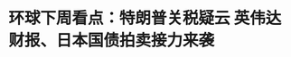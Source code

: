 <!DOCTYPE html>
<html lang="zh-CN">

<head>
    
<title>环球下周看点：特朗普关税疑云 英伟达财报、日本国债拍卖接力来袭_腾讯新闻</title>
<meta name="keywords" content="英伟达,特朗普,日本_财经,美国经济,美国,股票,日本,美联储,关税,美债,货币政策,国债,美国财政部">
<meta name="description" content="财联社5月25日讯（编辑 史正丞）随着美国总统特朗普周五突然升级关税威胁，近一个半月美股市场的反弹戛然而止。下周除了美国总统的难以预料的言论冲击外，还有美联储会议纪要、英伟达财报、美国关键通胀数据、日本超长期国债拍卖等多项足以引发市场震荡的事件。在周五的最新发难中，特朗普威胁要从6月1日起对欧盟征收50%的...">
<meta name="author" content="腾讯网">
<meta name="copyright" content="Copyright 1998 - 2025 Tencent. All Rights Reserved">
<meta property="og:type" content="news" />

<meta property="og:title" content="环球下周看点：特朗普关税疑云 英伟达财报、日本国债拍卖接力来袭_腾讯新闻" />
<meta property="og:description" content="财联社5月25日讯（编辑 史正丞）随着美国总统特朗普周五突然升级关税威胁，近一个半月美股市场的反弹戛然而止。下周除了美国总统的难以预料的言论冲击外，还有美联储会议纪要、英伟达财报、美国关键通胀数据、日本超长期国债拍卖等多项足以引发市场震荡的事件。在周五的最新发难中，特朗普威胁要从6月1日起对欧盟征收50%的..." />
<meta property="og:url" content="https://news.qq.com/rain/a/20250525A01XIP00" />
<meta property="og:image" content="https://inews.gtimg.com/news_ls/OuPzheMr-hYJWQptmgGdSSequ5VBp9i6uR5azCUlg7gloAA_640330/0" />
<meta property="article:author" content="财联社" />
<meta property="article:published_time" content="2025-05-25 06:54:13" />
<meta property="category" content="finance" />

<meta name="baidu-site-verification" content="jJeIJ5X7pP" />
    <meta charset="utf-8" />
<meta http-equiv="X-UA-Compatible" content="IE=Edge" />
<meta name="viewport" content="width=device-width, initial-scale=1, shrink-to-fit=no" />
<link rel="dns-prefetch" href="mat1.gtimg.com">
<link rel="dns-prefetch" href="i.news.qq.com">
<link rel="shortcut icon" href="https://mat1.gtimg.com/qqcdn/qqindex2021/favicon.ico">
<script nomodule="true" src="https://mat1.gtimg.com/qqcdn/qqindex2021/common-static/20240515201444/core3-37-1.min.js"></script>
<script>
  try {
    if (!window.IntersectionObserver) {
      var observerScript = document.createElement('script');
      observerScript.src = "https://mat1.gtimg.com/qqcdn/qqindex2021/common-static/20241024141058/intersection-observer-polyfill.js";
      document.head.appendChild(observerScript);
    }
  } catch (error) {}
</script>

<script>
  try {
    if (!Element.prototype.scrollTo) {
      var scrollScript = document.createElement('script');
      scrollScript.src = "https://mat1.gtimg.com/qqcdn/qqindex2021/common-static/20241025153001/scroll-behavior-polyfill.js";
      document.head.appendChild(scrollScript);
    }
  } catch (error) {}
</script>
<script>
  try {
    if ('scrollRestoration' in window.history) {
      window.history.scrollRestoration = 'manual';
    }
    window.isPcClient = Boolean(window.electron) && (
      window.navigator.userAgent.indexOf('pc-client') > 0 ||
      window.navigator.userAgent.indexOf('TencentNews') > 0
    );
  } catch {}
</script>
<script>
  try {
    if (window.isPcClient) {
      var bodyStyle = document.createElement('style');
      bodyStyle.innerText = 'body{ zoom: 0.95 }';
      document.head.appendChild(bodyStyle);
    }
  } catch {}
</script>
<script>
  window.DATA = {"url":"https://view.inews.qq.com/a/20250525A01XIP00","article_id":"20250525A01XIP00","article_type":"0","title":"环球下周看点：特朗普关税疑云 英伟达财报、日本国债拍卖接力来袭","desc":"财联社5月25日讯（编辑 史正丞）随着美国总统特朗普周五突然升级关税威胁，近一个半月美股市场的反弹戛然而止。下周除了美国总统的难以预料的言论冲击外，还有美联储会议纪要、英伟达财报、美国关键通胀数据、日本超长期国债拍卖等多项足以引发市场震荡的事件。在周五的最新发难中，特朗普威胁要从6月1日起对欧盟征收50%的...","iNewsRecommendLevel":1,"abstract":"财联社5月25日讯（编辑 史正丞）随着美国总统特朗普周五突然升级关税威胁，近一个半月美股市场的反弹戛然而止。下周除了美国总统的难以预料的言论冲击外，还有美联储会议纪要、英伟达财报、美国关键通胀数据、日本超长期国债拍卖等多项足以引发市场震荡的事件。在周五的最新发难中，特朗普威胁要从6月1日起对欧盟征收50%的...","catalog1":"finance","ad_channel_sign":"finance","introduction":"","media":"财联社","media_id":"6975273","pubtime":"2025-05-25 06:54:13","comment_id":"8414656318","political":0,"cmsId":"20250525A01XIP00","cms_id":"20250525A01XIP00","closeAllAd":0,"closeAllFavorite":false,"originContent":{"directory":{"ai_list":null,"enable":2,"list":null},"key_points_show":["特朗普关税威胁升级，美股市场反弹暂停，市场观望关税落地可能性。","下周将公布美联储会议纪要、PCE通胀数据，以及美国关键通胀数据，投资者关注美国通胀情况和货币政策制定者对关税担忧。","此外，英伟达财报、美国关键通胀数据、日本超长期国债拍卖等多项事件将引发市场震荡。","由于日本国债拍卖结果备受关注，市场将密切关注日本财务省下周拍卖5000亿日元40年期国债的情况。","同时，下周还将举行比特币2025大会，美国副总统万斯和多家公司首席执行官将发表主题演讲。"],"text":"\u003cdiv class=\"rich_media_content\"\u003e\u003c!--NO_AD_ERROR_5_2I1--\u003e\u003cp\u003e\u003cstrong\u003e财联社5月25日讯（编辑 史正丞）\u003c/strong\u003e随着美国总统特朗普周五突然升级关税威胁，近一个半月美股市场的反弹戛然而止。下周除了美国总统的难以预料的言论冲击外，还有美联储会议纪要、\u003c!--SECURE_LINK_BEGIN_0--\u003e英伟达\u003c!--SECURE_LINK_END_0--\u003e财报、美国关键通胀数据、日本超长期国债拍卖等多项足以引发市场震荡的事件。\u003c!--NO_AD_0--\u003e\u003c!--EOP_0--\u003e\u003c/p\u003e\u003c!--PARAGRAPH_0--\u003e\u003cp\u003e在周五的最新发难中，特朗普威胁要从6月1日起对欧盟征收50%的关税，并称要对\u003c!--SECURE_LINK_BEGIN_1--\u003e苹果\u003c!--SECURE_LINK_END_1--\u003e、等手机制造商加征25%的关税。市场仍在观望这些威胁落地的可能性，因为美国政府近来做过太多“朝令夕改”的事情了。\u003c/p\u003e\u003cp data-exeditor-arbitrary-box=\"image-box\"\u003e\u003c!--IMG_0--\u003e\u003c/p\u003e\u003cp\u003e种种迹象也显示，\u003cstrong\u003e美国消费者对特朗普关税的负面情绪正在形成共识\u003c/strong\u003e。据民意调查公司Harris Poll最新发布的民调，近7成的受访者预期日用品会因“特朗普关税”涨价。同时有56%的美国成年人表示，若没有关税政策，家里的财务状况会更好。\u003c!--NO_AD_1--\u003e\u003c!--EOP_1--\u003e\u003c/p\u003e\u003c!--PARAGRAPH_1--\u003e\u003cp\u003e作为衡量“特朗普滥施政策空间”的直观工具，\u003cstrong\u003e美国国债市场已经成为最重要的美国市场指标\u003c/strong\u003e。下周公布的美联储会议纪要以及PCE通胀数据，将会成为投资者观察美国通胀情况，以及货币政策制定者对关税担忧的窗口。\u003c/p\u003e\u003cp data-exeditor-arbitrary-box=\"image-box\"\u003e\u003c!--IMG_1--\u003e\u003c/p\u003e\u003cp class=\"qqnews_image_desc\" style=\"color: #666; font-size: 14px; text-align: center\"\u003e（美国30年期国债收益率，来源：TradingView）\u003c/p\u003e\u003cp\u003e下周二公布的美国4月耐用品订单数据可能会更受关注，因为其将反映关税的影响。ING经济学家詹姆斯·奈特利在一份报告中表示，\u003cstrong\u003e波音公司4月仅录得8架飞机订单，低于3月的192架，这将大幅拉低耐用品订单数据\u003c/strong\u003e。\u003c!--NO_AD_2--\u003e\u003c!--EOP_2--\u003e\u003c/p\u003e\u003c!--PARAGRAPH_2--\u003e\u003cp\u003e作为近期的风险因素，\u003cstrong\u003e下周的美债拍卖偏向于中短期\u003c/strong\u003e，所以需求可能不会像本周的长期国债那样惨淡。按照日程，下周二将拍卖690亿美元的两年期国债，周三拍卖700亿美元的五年期国债，周四拍卖440亿美元的七年期国债。此外，周三还将发行280亿美元的两年期浮动利率国债。\u003c!--NO_AD_3--\u003e\u003c!--EOP_3--\u003e\u003c/p\u003e\u003c!--PARAGRAPH_3--\u003e\u003cp\u003e当然，美债会不会出事还要看日本的情况。\u003cstrong\u003e日本财务省将于下周三拍卖5000亿日元40年期国债\u003c/strong\u003e，然后在周五发行2.6万亿日元的2年期国债。本周堪称灾难的20年期日债拍卖，也令下周的数据格外受关注。日本央行行长植田和男也将在下周二发表讲话，市场会密切关注任何有关加息的描述。\u003c/p\u003e\u003cp data-exeditor-arbitrary-box=\"image-box\"\u003e\u003c!--IMG_2--\u003e\u003c/p\u003e\u003cp\u003e上市公司方面，下周的重头戏将是\u003cstrong\u003e英伟达财报\u003c/strong\u003e。近期频频接到大单的AI巨头，需要说服市场自己的股价仍有上行空间。市场也将关注，\u003cstrong\u003e英伟达在计提H20芯片55亿美元库存费用后，如何评价对后续业绩的影响\u003c/strong\u003e。黄仁勋本周也曾表示，\u003cstrong\u003e4年前英伟达在中国市场的份额接近95%，到现在只剩50%了\u003c/strong\u003e。\u003c/p\u003e\u003cp data-exeditor-arbitrary-box=\"image-box\"\u003e\u003c!--IMG_3--\u003e\u003c/p\u003e\u003cp\u003e此外，\u003c!--SECURE_LINK_BEGIN_2--\u003e赛富时\u003c!--SECURE_LINK_END_2--\u003e、\u003c!--SECURE_LINK_BEGIN_3--\u003e惠普\u003c!--SECURE_LINK_END_3--\u003e、戴尔等AI产业链重要参与者也将发布财报。中概股投资者也将迎来\u003c!--SECURE_LINK_BEGIN_4--\u003e拼多多\u003c!--SECURE_LINK_END_4--\u003e、小米的财报，同时\u003c!--SECURE_LINK_BEGIN_5--\u003e禾赛\u003c!--SECURE_LINK_END_5--\u003e、\u003c!--SECURE_LINK_BEGIN_6--\u003e亿航智能\u003c!--SECURE_LINK_END_6--\u003e、\u003c!--SECURE_LINK_BEGIN_7--\u003e金山云\u003c!--SECURE_LINK_END_7--\u003e等科技题材概念股也将披露最新业绩。\u003c/p\u003e\u003cp\u003e产业催化因素方面，下周二至周四\u003cstrong\u003e比特币2025大会将在拉斯维加斯举行\u003c/strong\u003e。美国副总统万斯，以及Strategy、Robinhood的首席执行官都会发表主题演讲。\u003c/p\u003e\u003cp data-exeditor-arbitrary-box=\"image-box\"\u003e\u003c!--IMG_4--\u003e\u003c/p\u003e\u003cp class=\"qqnews_image_desc\" style=\"color: #666; font-size: 14px; text-align: center\"\u003e（比特币本周再创历史新高，来源：TradingView）\u003c/p\u003e\u003cp\u003e值得一提的是，本届美国政府似乎也有指望“币圈”平息美债风波的意图。美国财长贝森特在周五的电视访谈中表示，\u003cstrong\u003e特朗普政府正“全力押注”加密货币领域，并正在努力为数字资产企业提供明确的监管框架\u003c/strong\u003e。\u003c/p\u003e\u003cp\u003e贝森特还重申了他的关键预测，美元稳定币将在短期内为美国国债和票据创造2万亿美元需求，远超目前的3000亿美元规模。\u003c/p\u003e\u003cp\u003e下周三，投行\u003c!--SECURE_LINK_BEGIN_8--\u003e杰富瑞\u003c!--SECURE_LINK_END_8--\u003e将举行年度eVTOL峰会，地平线飞机、霍尼韦尔、Blade航空出行等上市公司已经确认出席。\u003c/p\u003e\u003cp\u003e下周一石油行业也将迎来“世纪仲裁”。 \u003cstrong\u003e国际商会仲裁庭将在伦敦举行闭门听证会，审理事关\u003c!--SECURE_LINK_BEGIN_9--\u003e埃克森美孚\u003c!--SECURE_LINK_END_9--\u003e、中海油和赫斯公司的争议。\u003c/strong\u003e焦点在于雪佛龙收购赫斯公司的530亿美元交易，能否回避埃克森美孚、中海油对赫斯圭亚那油田股权的优先购买权。\u003c!--NO_AD_4--\u003e\u003c!--EOP_4--\u003e\u003c/p\u003e\u003c!--PARAGRAPH_4--\u003e\u003cp\u003e目前全球市场已经有百亿美元级别的资金正在参与这起仲裁案的套利交易。各方均预期，争端结果会在今年三季度出炉。\u003c/p\u003e\u003cp\u003e\u003cstrong\u003e\u003cspan style=\"text-decoration: underline\"\u003e下周重要财经事件概览（北京时间）\u003c/span\u003e\u003c/strong\u003e\u003c/p\u003e\u003cp\u003e\u003cstrong\u003e周一（5月26日）：\u003c/strong\u003e美联储主席鲍威尔在普林斯顿大学毕业典礼发表毕业致辞、 欧洲央行行长拉加德发表讲话、美股因阵亡将⼠纪念⽇休市\u003c/p\u003e\u003cp\u003e\u003cstrong\u003e周二（5月27日）：\u003c/strong\u003e日本央行行长植田和男发表讲话、欧元区5月经济景气指数、美国5月谘商会消费者信心指数、美国4月耐用品订单数据\u003c/p\u003e\u003cp\u003e\u003cstrong\u003e周三（5月28日）：\u003c/strong\u003e新西兰联储公布利率决议和货币政策声明、欧佩克+部长级会议\u003c/p\u003e\u003cp\u003e\u003cstrong\u003e周四（5月29日）：\u003c/strong\u003e美联储公布5月货币政策会议纪要、美国第一季度实际GDP年化季率修正值、韩国央行公布利率决议\u003c/p\u003e\u003cp\u003e\u003cstrong\u003e周五（5月30日）：\u003c/strong\u003e美国4月核心PCE物价指数、美国5月密歇根大学消费者信心指数终值\u003c/p\u003e\u003csection data-exeditor-arbitrary-box=\"wrap\"\u003e\u003cp\u003e（财联社 史正丞）\u003c/p\u003e\u003c/section\u003e\u003cdiv powered-by=\"qqnews_ex-editor\"\u003e\u003c/div\u003e\u003cstyle\u003e.rich_media_content{--news-tabel-th-night-color: #444444;--news-font-day-color: #333;--news-font-night-color: #d9d9d9;--news-bottom-distance: 22px}.rich_media_content p:not([data-exeditor-arbitrary-box=image-box]){letter-spacing:.5px;line-height:30px;margin-bottom:var(--news-bottom-distance);word-wrap:break-word}.rich_media_content{color:var(--news-font-day-color);font-size:18px}@media(prefers-color-scheme:dark){body:not([data-weui-theme=light]):not([dark-mode-disable=true]) .rich_media_content p:not([data-exeditor-arbitrary-box=image-box]){letter-spacing:.5px;line-height:30px;margin-bottom:var(--news-bottom-distance);word-wrap:break-word}body:not([data-weui-theme=light]):not([dark-mode-disable=true]) .rich_media_content{color:var(--news-font-night-color)}}.data_color_scheme_dark .rich_media_content p:not([data-exeditor-arbitrary-box=image-box]){letter-spacing:.5px;line-height:30px;margin-bottom:var(--news-bottom-distance);word-wrap:break-word}.data_color_scheme_dark .rich_media_content{color:var(--news-font-night-color)}.data_color_scheme_dark .rich_media_content{font-size:18px}.rich_media_content p[data-exeditor-arbitrary-box=image-box]{margin-bottom:11px}.rich_media_content\u003ediv:not(.qnt-video),.rich_media_content\u003esection{margin-bottom:var(--news-bottom-distance)}.rich_media_content hr{margin-bottom:var(--news-bottom-distance)}.rich_media_content .link_list{margin:0;margin-top:20px;min-height:0!important}.rich_media_content blockquote{background:#f9f9f9;border-left:6px solid #ccc;margin:1.5em 10px;padding:.5em 10px}.rich_media_content blockquote p{margin-bottom:0!important}.data_color_scheme_dark .rich_media_content blockquote{background:#323232}@media(prefers-color-scheme:dark){body:not([data-weui-theme=light]):not([dark-mode-disable=true]) .rich_media_content blockquote{background:#323232}}.rich_media_content ol[data-ex-list]{--ol-start: 1;--ol-list-style-type: decimal;list-style-type:none;counter-reset:olCounter calc(var(--ol-start,1) - 1);position:relative}.rich_media_content ol[data-ex-list]\u003eli\u003e:first-child::before{content:counter(olCounter,var(--ol-list-style-type)) '. ';counter-increment:olCounter;font-variant-numeric:tabular-nums;display:inline-block}.rich_media_content ul[data-ex-list]{--ul-list-style-type: circle;list-style-type:none;position:relative}.rich_media_content ul[data-ex-list].nonUnicode-list-style-type\u003eli\u003e:first-child::before{content:var(--ul-list-style-type) ' ';font-variant-numeric:tabular-nums;display:inline-block;transform:scale(0.5)}.rich_media_content ul[data-ex-list].unicode-list-style-type\u003eli\u003e:first-child::before{content:var(--ul-list-style-type) ' ';font-variant-numeric:tabular-nums;display:inline-block;transform:scale(0.8)}.rich_media_content ol:not([data-ex-list]){padding-left:revert}.rich_media_content ul:not([data-ex-list]){padding-left:revert}.rich_media_content table{display:table;border-collapse:collapse;margin-bottom:var(--news-bottom-distance)}.rich_media_content table th,.rich_media_content table td{word-wrap:break-word;border:1px solid #ddd;white-space:nowrap;padding:2px 5px}.rich_media_content table th{font-weight:700;background-color:#f0f0f0;text-align:left}.rich_media_content table p{margin-bottom:0!important}.data_color_scheme_dark .rich_media_content table th{background:var(--news-tabel-th-night-color)}@media(prefers-color-scheme:dark){body:not([data-weui-theme=light]):not([dark-mode-disable=true]) .rich_media_content table th{background:var(--news-tabel-th-night-color)}}.rich_media_content .qqnews_image_desc,.rich_media_content p[type=om-image-desc]{line-height:20px!important;text-align:center!important;font-size:14px!important;color:#666!important}.rich_media_content div[data-exeditor-arbitrary-box=wrap]:not([data-exeditor-arbitrary-box-special-style]){max-width:100%}.rich_media_content .qqnews-content{--wmfont: 0;--wmcolor: transparent;font-size:var(--wmfont);color:var(--wmcolor);line-height:var(--wmfont)!important;margin-bottom:var(--wmfont)!important}.rich_media_content .qqnews_sign_emphasis{background:#f7f7f7}.rich_media_content .qqnews_sign_emphasis ol{word-wrap:break-word;border:none;color:#5c5c5c;line-height:28px;list-style:none;margin:14px 0 6px;padding:16px 15px 4px}.rich_media_content .qqnews_sign_emphasis p{margin-bottom:12px!important}.rich_media_content .qqnews_sign_emphasis ol\u003eli\u003ep{padding-left:30px}.rich_media_content .qqnews_sign_emphasis ol\u003eli{list-style:none}.rich_media_content .qqnews_sign_emphasis ol\u003eli\u003ep:first-child::before{margin-left:-30px;content:counter(olCounter,decimal) ''!important;counter-increment:olCounter!important;font-variant-numeric:tabular-nums!important;background:#37f;border-radius:2px;color:#fff;font-size:15px;font-style:normal;text-align:center;line-height:18px;width:18px;height:18px;margin-right:12px;position:relative;top:-1px}.data_color_scheme_dark .rich_media_content .qqnews_sign_emphasis{background:#262626}.data_color_scheme_dark .rich_media_content .qqnews_sign_emphasis ol\u003eli\u003ep{color:#a9a9a9}@media(prefers-color-scheme:dark){body:not([data-weui-theme=light]):not([dark-mode-disable=true]) .rich_media_content .qqnews_sign_emphasis{background:#262626}body:not([data-weui-theme=light]):not([dark-mode-disable=true]) .rich_media_content .qqnews_sign_emphasis ol\u003eli\u003ep{color:#a9a9a9}}.rich_media_content h1,.rich_media_content h2,.rich_media_content h3,.rich_media_content h4,.rich_media_content h5,.rich_media_content h6{margin-bottom:var(--news-bottom-distance);font-weight:700}.rich_media_content h1{font-size:20px}.rich_media_content h2,.rich_media_content h3{font-size:19px}.rich_media_content h4,.rich_media_content h5,.rich_media_content h6{font-size:18px}.rich_media_content li:empty{display:none}.rich_media_content ul,.rich_media_content ol{margin-bottom:var(--news-bottom-distance)}.rich_media_content div\u003ep:only-child{margin-bottom:0!important}.rich_media_content .cms-cke-widget-title-wrap p{margin-bottom:0!important}\u003c/style\u003e\u003c/div\u003e","version":"v2"},"originAttribute":{"IMG_0":{"bigOrigUrl":"https://inews.gtimg.com/om_bt/On6SmEkbWyRgIPvyKkde16slpznMCtA45i3xkARZE3l7QAA/0","compressUrl":"https://inews.gtimg.com/om_bt/On6SmEkbWyRgIPvyKkde16slpznMCtA45i3xkARZE3l7QAA/641","desc":"","fullPic":"1","height":380,"imgurl0":"https://inews.gtimg.com/om_bt/On6SmEkbWyRgIPvyKkde16slpznMCtA45i3xkARZE3l7QAA/0","imgurl1000":"https://inews.gtimg.com/om_bt/On6SmEkbWyRgIPvyKkde16slpznMCtA45i3xkARZE3l7QAA/1000","islong":0,"origUrl":"https://inews.gtimg.com/om_bt/On6SmEkbWyRgIPvyKkde16slpznMCtA45i3xkARZE3l7QAA/641","size":386,"style":"display: inline-block; max-width: 100%; width: 960px","thumb":"https://inews.gtimg.com/om_bt/On6SmEkbWyRgIPvyKkde16slpznMCtA45i3xkARZE3l7QAA_181x181s/0","url":"https://inews.gtimg.com/om_bt/On6SmEkbWyRgIPvyKkde16slpznMCtA45i3xkARZE3l7QAA/641","width":641},"IMG_1":{"bigOrigUrl":"https://inews.gtimg.com/om_bt/O6J3l8uRynMbNLP-xSO_a-Et9UB4xeg2sCfJb4ihyq3joAA/0","compressUrl":"https://inews.gtimg.com/om_bt/O6J3l8uRynMbNLP-xSO_a-Et9UB4xeg2sCfJb4ihyq3joAA/641","desc":"","fullPic":"1","height":444,"imgurl0":"https://inews.gtimg.com/om_bt/O6J3l8uRynMbNLP-xSO_a-Et9UB4xeg2sCfJb4ihyq3joAA/0","imgurl1000":"https://inews.gtimg.com/om_bt/O6J3l8uRynMbNLP-xSO_a-Et9UB4xeg2sCfJb4ihyq3joAA/1000","islong":0,"origUrl":"https://inews.gtimg.com/om_bt/O6J3l8uRynMbNLP-xSO_a-Et9UB4xeg2sCfJb4ihyq3joAA/641","size":142,"style":"display: inline-block; max-width: 100%; width: 857px","thumb":"https://inews.gtimg.com/om_bt/O6J3l8uRynMbNLP-xSO_a-Et9UB4xeg2sCfJb4ihyq3joAA_181x181s/0","url":"https://inews.gtimg.com/om_bt/O6J3l8uRynMbNLP-xSO_a-Et9UB4xeg2sCfJb4ihyq3joAA/641","width":641},"IMG_2":{"bigOrigUrl":"https://inews.gtimg.com/om_bt/O0kBvcTQ08Zk5I9mnpJKuXDmaVhxoCv_n_WLMVadJWet4AA/0","compressUrl":"https://inews.gtimg.com/om_bt/O0kBvcTQ08Zk5I9mnpJKuXDmaVhxoCv_n_WLMVadJWet4AA/641","desc":"","fullPic":"1","height":353,"imgurl0":"https://inews.gtimg.com/om_bt/O0kBvcTQ08Zk5I9mnpJKuXDmaVhxoCv_n_WLMVadJWet4AA/0","imgurl1000":"https://inews.gtimg.com/om_bt/O0kBvcTQ08Zk5I9mnpJKuXDmaVhxoCv_n_WLMVadJWet4AA/1000","islong":0,"origUrl":"https://inews.gtimg.com/om_bt/O0kBvcTQ08Zk5I9mnpJKuXDmaVhxoCv_n_WLMVadJWet4AA/641","size":161,"style":"display: inline-block; max-width: 100%; width: 691px","thumb":"https://inews.gtimg.com/om_bt/O0kBvcTQ08Zk5I9mnpJKuXDmaVhxoCv_n_WLMVadJWet4AA_181x181s/0","url":"https://inews.gtimg.com/om_bt/O0kBvcTQ08Zk5I9mnpJKuXDmaVhxoCv_n_WLMVadJWet4AA/641","width":641},"IMG_3":{"bigOrigUrl":"https://inews.gtimg.com/om_bt/O5zfKD2-Vz2H_PrjlA_o8rb-e4zvdgefwP2XT42QG6k0kAA/0","compressUrl":"https://inews.gtimg.com/om_bt/O5zfKD2-Vz2H_PrjlA_o8rb-e4zvdgefwP2XT42QG6k0kAA/641","desc":"","fullPic":"1","height":413,"imgurl0":"https://inews.gtimg.com/om_bt/O5zfKD2-Vz2H_PrjlA_o8rb-e4zvdgefwP2XT42QG6k0kAA/0","imgurl1000":"https://inews.gtimg.com/om_bt/O5zfKD2-Vz2H_PrjlA_o8rb-e4zvdgefwP2XT42QG6k0kAA/1000","islong":0,"origUrl":"https://inews.gtimg.com/om_bt/O5zfKD2-Vz2H_PrjlA_o8rb-e4zvdgefwP2XT42QG6k0kAA/641","size":150,"style":"display: inline-block; max-width: 100%; width: 729px","thumb":"https://inews.gtimg.com/om_bt/O5zfKD2-Vz2H_PrjlA_o8rb-e4zvdgefwP2XT42QG6k0kAA_181x181s/0","url":"https://inews.gtimg.com/om_bt/O5zfKD2-Vz2H_PrjlA_o8rb-e4zvdgefwP2XT42QG6k0kAA/641","width":641},"IMG_4":{"bigOrigUrl":"https://inews.gtimg.com/om_bt/Oud-u2qIRWts1v4A2G30SG8Hk4UzIwnMi-BZ-KJ3UU5egAA/0","compressUrl":"https://inews.gtimg.com/om_bt/Oud-u2qIRWts1v4A2G30SG8Hk4UzIwnMi-BZ-KJ3UU5egAA/641","desc":"","fullPic":"1","height":444,"imgurl0":"https://inews.gtimg.com/om_bt/Oud-u2qIRWts1v4A2G30SG8Hk4UzIwnMi-BZ-KJ3UU5egAA/0","imgurl1000":"https://inews.gtimg.com/om_bt/Oud-u2qIRWts1v4A2G30SG8Hk4UzIwnMi-BZ-KJ3UU5egAA/1000","islong":0,"origUrl":"https://inews.gtimg.com/om_bt/Oud-u2qIRWts1v4A2G30SG8Hk4UzIwnMi-BZ-KJ3UU5egAA/641","size":127,"style":"display: inline-block; max-width: 100%; width: 860px","thumb":"https://inews.gtimg.com/om_bt/Oud-u2qIRWts1v4A2G30SG8Hk4UzIwnMi-BZ-KJ3UU5egAA_181x181s/0","url":"https://inews.gtimg.com/om_bt/Oud-u2qIRWts1v4A2G30SG8Hk4UzIwnMi-BZ-KJ3UU5egAA/641","width":641},"SECURE_LINK_BEGIN_0":{"cms_orig_info":{"desc":"英伟达","trust_level":1,"type":"huaci_stock","url":"https://wzq.tenpay.com/mm/detail?type=3\u0026scode=NVDA.OQ\u0026stat_data=Ozm00p000n006"},"desc":"英伟达","trust_level":1,"type":"huaci_stock","url":"https://wzq.tenpay.com/mm/detail?type=3\u0026scode=NVDA.OQ\u0026stat_data=Ozm00p000n006"},"SECURE_LINK_BEGIN_1":{"cms_orig_info":{"desc":"苹果","trust_level":1,"type":"huaci_stock","url":"https://wzq.tenpay.com/mm/detail?type=3\u0026scode=AAPL.OQ\u0026stat_data=Ozm00p000n006"},"desc":"苹果","trust_level":1,"type":"huaci_stock","url":"https://wzq.tenpay.com/mm/detail?type=3\u0026scode=AAPL.OQ\u0026stat_data=Ozm00p000n006"},"SECURE_LINK_BEGIN_2":{"cms_orig_info":{"desc":"赛富时","trust_level":1,"type":"huaci_stock","url":"https://wzq.tenpay.com/mm/detail?type=3\u0026scode=CRM.N\u0026stat_data=Ozm00p000n006"},"desc":"赛富时","trust_level":1,"type":"huaci_stock","url":"https://wzq.tenpay.com/mm/detail?type=3\u0026scode=CRM.N\u0026stat_data=Ozm00p000n006"},"SECURE_LINK_BEGIN_3":{"cms_orig_info":{"desc":"惠普","trust_level":1,"type":"huaci_stock","url":"https://wzq.tenpay.com/mm/detail?type=3\u0026scode=HPQ.N\u0026stat_data=Ozm00p000n006"},"desc":"惠普","trust_level":1,"type":"huaci_stock","url":"https://wzq.tenpay.com/mm/detail?type=3\u0026scode=HPQ.N\u0026stat_data=Ozm00p000n006"},"SECURE_LINK_BEGIN_4":{"cms_orig_info":{"desc":"拼多多","trust_level":1,"type":"huaci_stock","url":"https://wzq.tenpay.com/mm/detail?type=3\u0026scode=PDD.OQ\u0026stat_data=Ozm00p000n006"},"desc":"拼多多","trust_level":1,"type":"huaci_stock","url":"https://wzq.tenpay.com/mm/detail?type=3\u0026scode=PDD.OQ\u0026stat_data=Ozm00p000n006"},"SECURE_LINK_BEGIN_5":{"cms_orig_info":{"desc":"禾赛","trust_level":1,"type":"huaci_stock","url":"https://wzq.tenpay.com/mm/detail?type=3\u0026scode=HSAI.OQ\u0026stat_data=Ozm00p000n006"},"desc":"禾赛","trust_level":1,"type":"huaci_stock","url":"https://wzq.tenpay.com/mm/detail?type=3\u0026scode=HSAI.OQ\u0026stat_data=Ozm00p000n006"},"SECURE_LINK_BEGIN_6":{"cms_orig_info":{"desc":"亿航智能","trust_level":1,"type":"huaci_stock","url":"https://wzq.tenpay.com/mm/detail?type=3\u0026scode=EH.OQ\u0026stat_data=Ozm00p000n006"},"desc":"亿航智能","trust_level":1,"type":"huaci_stock","url":"https://wzq.tenpay.com/mm/detail?type=3\u0026scode=EH.OQ\u0026stat_data=Ozm00p000n006"},"SECURE_LINK_BEGIN_7":{"cms_orig_info":{"desc":"金山云","trust_level":1,"type":"huaci_stock","url":"https://wzq.tenpay.com/mm/detail?type=2\u0026scode=03896\u0026stat_data=Ozm00p000n006"},"desc":"金山云","trust_level":1,"type":"huaci_stock","url":"https://wzq.tenpay.com/mm/detail?type=2\u0026scode=03896\u0026stat_data=Ozm00p000n006"},"SECURE_LINK_BEGIN_8":{"cms_orig_info":{"desc":"杰富瑞","trust_level":1,"type":"huaci_stock","url":"https://wzq.tenpay.com/mm/detail?type=3\u0026scode=JEF.N\u0026stat_data=Ozm00p000n006"},"desc":"杰富瑞","trust_level":1,"type":"huaci_stock","url":"https://wzq.tenpay.com/mm/detail?type=3\u0026scode=JEF.N\u0026stat_data=Ozm00p000n006"},"SECURE_LINK_BEGIN_9":{"cms_orig_info":{"desc":"埃克森美孚","trust_level":1,"type":"","url":"https://wzq.tenpay.com/mm/detail?type=3\u0026scode=XOM.N\u0026stat_data=Ozm00p000n006"},"desc":"埃克森美孚","trust_level":1,"type":"","url":"https://wzq.tenpay.com/mm/detail?type=3\u0026scode=XOM.N\u0026stat_data=Ozm00p000n006"},"SECURE_LINK_END_0":{"trust_level":1},"SECURE_LINK_END_1":{"trust_level":1},"SECURE_LINK_END_2":{"trust_level":1},"SECURE_LINK_END_3":{"trust_level":1},"SECURE_LINK_END_4":{"trust_level":1},"SECURE_LINK_END_5":{"trust_level":1},"SECURE_LINK_END_6":{"trust_level":1},"SECURE_LINK_END_7":{"trust_level":1},"SECURE_LINK_END_8":{"trust_level":1},"SECURE_LINK_END_9":{"trust_level":1}},"selfDeclare":{},"userAddress":"上海","card":{"chlid":"6975273","chlname":"财联社","desc":"财联社-A股24小时电报","icon":"http://inews.gtimg.com/newsapp_ls/0/3758362908_200200/0","msgEntry":1,"uin":"ec9c127c6fe8969f4849864e25508dd115","update_frequency":"0","vip_desc":"上海报业集团旗下《财联社》官方账号","vip_icon_night":"http://inews.gtimg.com/newsapp_ls/0/14876052067/0","vip_place":"left","vip_type":"30012","vip_icon":"http://inews.gtimg.com/newsapp_ls/0/14876051701/0","vip_type_new":"30012","suid":"8QMb33lb64IasDg=","liveInfo":{"roomID":"1452369651","roomStatus":"2","cms_id":"RLV2025052208658200","article_type":"102"},"cpLevel":1},"interationCount":{"like":9,"collect":5,"share":15},"payment_info":{},"article_is_pay":false,"payment_column_info_v1":{"is_column_pay":false,"read_count_all":0},"tag_info_item":null,"contentWordsNum":1640,"extraProperty":{"FeedbackDetailDisableInsert":0,"zanSkinType":""},"relateWelfare":{},"aiSwitch":true,"isOversize":false,"videoArr":[]};
</script>
<script>
  window.channelInfo = {"channelConfig":{"channelNav":[{"_auto_id":"1","active_alien_img":"","alien_img":"","channel_id":"news_news_home","is_local":"0","link":"https://www.qq.com","name_cn":"首页","name_en":"home"},{"_auto_id":"2","active_alien_img":"","alien_img":"","channel_id":"news_news_top","is_local":"0","link":"","name_cn":"要闻","name_en":"news"},{"_auto_id":"4","active_alien_img":"","alien_img":"","channel_id":"news_news_bj","is_local":"1","link":"","name_cn":"北京","name_en":"bj"},{"_auto_id":"5","active_alien_img":"","alien_img":"","channel_id":"news_news_finance","is_local":"0","link":"","name_cn":"财经","name_en":"finance"},{"_auto_id":"6","active_alien_img":"","alien_img":"","channel_id":"news_news_tech","is_local":"0","link":"","name_cn":"科技","name_en":"tech"},{"_auto_id":"7","active_alien_img":"","alien_img":"","channel_id":"tv","is_local":"0","link":"https://v.qq.com/channel/tv/?ptag=qqnews","name_cn":"电视剧","name_en":"tv"},{"_auto_id":"8","active_alien_img":"","alien_img":"","channel_id":"news_news_qa","is_local":"0","link":"","name_cn":"热问","name_en":"qa"},{"_auto_id":"9","active_alien_img":"","alien_img":"","channel_id":"news_news_ent","is_local":"0","link":"","name_cn":"娱乐","name_en":"ent"},{"_auto_id":"10","active_alien_img":"","alien_img":"","channel_id":"variety","is_local":"0","link":"https://v.qq.com/channel/variety/?ptag=qqnews","name_cn":"综艺","name_en":"variety"},{"_auto_id":"11","active_alien_img":"","alien_img":"","channel_id":"news_news_sports","is_local":"0","link":"","name_cn":"体育","name_en":"sports"},{"_auto_id":"13","active_alien_img":"","alien_img":"","channel_id":"news_news_nba","is_local":"0","link":"","name_cn":"NBA","name_en":"nba"},{"_auto_id":"14","active_alien_img":"","alien_img":"","channel_id":"news_news_world","is_local":"0","link":"","name_cn":"国际","name_en":"world"},{"_auto_id":"15","active_alien_img":"","alien_img":"","channel_id":"news_news_mil","is_local":"0","link":"","name_cn":"军事","name_en":"milite"},{"_auto_id":"16","active_alien_img":"","alien_img":"","channel_id":"news_news_auto","is_local":"0","link":"","name_cn":"汽车","name_en":"auto"},{"_auto_id":"17","active_alien_img":"","alien_img":"","channel_id":"news_news_house","is_local":"0","link":"","name_cn":"房产","name_en":"house"},{"_auto_id":"18","active_alien_img":"","alien_img":"","channel_id":"news_news_edu","is_local":"0","link":"","name_cn":"教育","name_en":"edu"},{"_auto_id":"19","active_alien_img":"","alien_img":"","channel_id":"news_news_antip","is_local":"0","link":"","name_cn":"健康","name_en":"health"},{"_auto_id":"20","active_alien_img":"","alien_img":"","channel_id":"news_news_video","is_local":"0","link":"","name_cn":"视频","name_en":"video"},{"_auto_id":"21","active_alien_img":"","alien_img":"","channel_id":"news_news_game","is_local":"0","link":"","name_cn":"游戏","name_en":"games"},{"_auto_id":"22","active_alien_img":"","alien_img":"","channel_id":"news_news_nchupin","is_local":"0","link":"","name_cn":"眼界","name_en":"chupin"},{"_auto_id":"24","active_alien_img":"","alien_img":"","channel_id":"news_news_football","is_local":"0","link":"","name_cn":"足球","name_en":"football"},{"_auto_id":"25","active_alien_img":"","alien_img":"","channel_id":"news_news_kepu","is_local":"0","link":"","name_cn":"科学","name_en":"kepu"},{"_auto_id":"26","active_alien_img":"","alien_img":"","channel_id":"news_news_digi","is_local":"0","link":"","name_cn":"数码","name_en":"digi"},{"_auto_id":"28","active_alien_img":"","alien_img":"","channel_id":"ymzx","is_local":"0","link":"https://gamer.qq.com/v2/cloudgame/game/96897?ichannel=txxwpc0Ftxxwpc1","name_cn":"元梦之星","name_en":"news_news_ymzx"},{"_auto_id":"31","active_alien_img":"","alien_img":"","channel_id":"movie","is_local":"0","link":"https://v.qq.com/channel/movie/?ptag=qqnews","name_cn":"电影","name_en":"movie"},{"_auto_id":"32","active_alien_img":"","alien_img":"","channel_id":"news_news_esport","is_local":"0","link":"","name_cn":"电竞","name_en":"esport"},{"_auto_id":"34","active_alien_img":"","alien_img":"","channel_id":"news_news_history","is_local":"0","link":"","name_cn":"历史","name_en":"history"},{"_auto_id":"35","active_alien_img":"","alien_img":"","channel_id":"news_news_baby","is_local":"0","link":"","name_cn":"育儿","name_en":"baby"},{"_auto_id":"36","active_alien_img":"","alien_img":"","channel_id":"hbjy","is_local":"0","link":"https://gp.qq.com/act/a20250421mnqlx/news.shtml","name_cn":"和平精英","name_en":"news_news_hbjy"},{"_auto_id":"37","active_alien_img":"","alien_img":"","channel_id":"cloud_gamer","is_local":"0","link":"https://gamer.qq.com/?ichannel=txxwpc0Ftxxwpc1","name_cn":"云游戏","name_en":"cloud_gamer"},{"_auto_id":"38","active_alien_img":"","alien_img":"","channel_id":"news_news_lic","is_local":"0","link":"","name_cn":"理财","name_en":"finance_licai"},{"_auto_id":"39","active_alien_img":"","alien_img":"","channel_id":"news_news_istock","is_local":"0","link":"","name_cn":"股票","name_en":"finance_stock"},{"_auto_id":"40","active_alien_img":"","alien_img":"","channel_id":"ren_min_shi_pin","is_local":"0","link":"https://news.qq.com/omn/author/8QMd3Hld74cbujbY?tab=om_video","name_cn":"人民视频","name_en":"ren_min_shi_pin"},{"_auto_id":"41","active_alien_img":"","alien_img":"","channel_id":"news_news_weather","is_local":"0","link":"https://tianqi.qq.com/index.htm","name_cn":"天气","name_en":"weather"}]}};
</script>
<script>
  window.articleConfig = {"rightConfig":[{"_auto_id":"1","category_key":"default","modules":"{\"moduleList\":[{\"title\":\"作者其他文章\",\"id\":\"user_article\"},{\"title\":\"精选视频\",\"id\":\"video_album\",\"videoType\":\"tag\",\"videoId\":\"aUepxrtchGM=\",\"isSticky\":0},{\"title\":\"下载条\",\"id\":\"download_banner\",\"isSticky\":1},{\"title\":\"热点榜\",\"id\":\"hot_rank_list\",\"isSticky\":1},{\"title\":\"广告推广\",\"id\":\"ssp_ad_module\",\"category\":\"ad_ssp\",\"loid\":\"109\",\"isSticky\":1},{\"title\":\"广告推广位\",\"id\":\"c2s_ad_module\",\"category\":\"right_c2s\",\"path\":\"QQcom_all_Rectangle-1|QQcom_all_Rectangle-2|QQcom_all_Rectangle-3\",\"isSticky\":1}]}"},{"_auto_id":"2","category_key":"ent","modules":"{\"moduleList\":[{\"title\":\"作者其他文章\",\"id\":\"user_article\"},{\"title\":\"精选视频\",\"id\":\"video_album\",\"videoType\":\"tag\",\"videoId\":\"aUepxrtchGM=\"},{\"title\":\"下载条\",\"id\":\"download_banner\",\"isSticky\":1},{\"title\":\"热点榜\",\"id\":\"hot_rank_list\",\"isSticky\":1},{\"title\":\"广告推广\",\"id\":\"ssp_ad_module\",\"category\":\"ad_ssp\",\"loid\":\"109\",\"isSticky\":1},{\"title\":\"广告推广\",\"id\":\"ssp_ad_module\",\"category\":\"ad_ssp\",\"loid\":\"117\",\"isSticky\":1}]}"},{"_auto_id":"3","category_key":"game","modules":"{\"moduleList\":[{\"title\":\"作者其他文章\",\"id\":\"user_article\"},{\"title\":\"精选视频\",\"id\":\"video_album\",\"videoType\":\"tag\",\"videoId\":\"aUepxrtchGM=\"},{\"title\":\"热门游戏\",\"id\":\"recommend_game\",\"isSticky\":0},{\"title\":\"下载条\",\"id\":\"download_banner\",\"isSticky\":1},{\"title\":\"热点榜\",\"id\":\"hot_rank_list\",\"isSticky\":1},{\"title\":\"广告推广\",\"id\":\"ssp_ad_module\",\"category\":\"ad_ssp\",\"loid\":\"109\",\"isSticky\":1},{\"title\":\"广告推广位\",\"id\":\"c2s_ad_module\",\"category\":\"right_c2s\",\"path\":\"QQcom_all_Rectangle-1|QQcom_all_Rectangle-2|QQcom_all_Rectangle-3\",\"isSticky\":1}]}"},{"_auto_id":"4","category_key":"tech","modules":"{\"moduleList\":[{\"title\":\"作者其他文章\",\"id\":\"user_article\"},{\"title\":\"精选视频\",\"id\":\"video_album\",\"videoType\":\"tag\",\"videoId\":\"aUepxrtchGM=\"},{\"title\":\"下载条\",\"id\":\"download_banner\",\"isSticky\":1},{\"title\":\"热点榜\",\"id\":\"hot_rank_list\",\"isSticky\":1},{\"title\":\"广告推广\",\"id\":\"ssp_ad_module\",\"category\":\"ad_ssp\",\"loid\":\"109\",\"isSticky\":1},{\"title\":\"广告推广位\",\"id\":\"c2s_ad_module\",\"category\":\"right_c2s\",\"path\":\"QQcom_all_Rectangle-1|QQcom_all_Rectangle-2|QQcom_all_Rectangle-3\",\"isSticky\":1}]}"},{"_auto_id":"5","category_key":"finance","modules":"{\"moduleList\":[{\"title\":\"作者其他文章\",\"id\":\"user_article\"},{\"title\":\"精选视频\",\"id\":\"video_album\",\"videoType\":\"tag\",\"videoId\":\"aUepxrtchGM=\"},{\"title\":\"下载条\",\"id\":\"download_banner\",\"isSticky\":1},{\"title\":\"热点榜\",\"id\":\"hot_rank_list\",\"isSticky\":1},{\"title\":\"广告推广\",\"id\":\"ssp_ad_module\",\"category\":\"ad_ssp\",\"loid\":\"109\",\"isSticky\":1},{\"title\":\"广告推广位\",\"id\":\"c2s_ad_module\",\"category\":\"right_c2s\",\"path\":\"QQcom_all_Rectangle-1|QQcom_all_Rectangle-2|QQcom_all_Rectangle-3\",\"isSticky\":1}]}"},{"_auto_id":"6","category_key":"news","modules":"{\"moduleList\":[{\"title\":\"作者其他文章\",\"id\":\"user_article\"},{\"title\":\"精选视频\",\"id\":\"video_album\",\"videoType\":\"tag\",\"videoId\":\"aUepxrtchGM=\"},{\"title\":\"下载条\",\"id\":\"download_banner\",\"isSticky\":1},{\"title\":\"热点榜\",\"id\":\"hot_rank_list\",\"isSticky\":1},{\"title\":\"广告推广\",\"id\":\"ssp_ad_module\",\"category\":\"ad_ssp\",\"loid\":\"109\",\"isSticky\":1},{\"title\":\"广告推广位\",\"id\":\"c2s_ad_module\",\"category\":\"right_c2s\",\"path\":\"QQcom_all_Rectangle-1|QQcom_all_Rectangle-2|QQcom_all_Rectangle-3\",\"isSticky\":1}]}"},{"_auto_id":"7","category_key":"fashion","modules":"{\"moduleList\":[{\"title\":\"作者其他文章\",\"id\":\"user_article\"},{\"title\":\"精选视频\",\"id\":\"video_album\",\"videoType\":\"tag\",\"videoId\":\"aUepxrtchGM=\"},{\"title\":\"下载条\",\"id\":\"download_banner\",\"isSticky\":1},{\"title\":\"热点榜\",\"id\":\"hot_rank_list\",\"isSticky\":1},{\"title\":\"广告推广\",\"id\":\"ssp_ad_module\",\"category\":\"ad_ssp\",\"loid\":\"109\",\"isSticky\":1},{\"title\":\"广告推广位\",\"id\":\"c2s_ad_module\",\"category\":\"right_c2s\",\"path\":\"QQcom_all_Rectangle-1|QQcom_all_Rectangle-2|QQcom_all_Rectangle-3\",\"isSticky\":1}]}"},{"_auto_id":"8","category_key":"sports","modules":"{\"moduleList\":[{\"title\":\"作者其他文章\",\"id\":\"user_article\"},{\"title\":\"精选视频\",\"id\":\"video_album\",\"videoType\":\"tag\",\"videoId\":\"aUepxrtchGM=\"},{\"title\":\"下载条\",\"id\":\"download_banner\",\"isSticky\":1},{\"title\":\"热点榜\",\"id\":\"hot_rank_list\",\"isSticky\":1},{\"title\":\"广告推广\",\"id\":\"ssp_ad_module\",\"category\":\"ad_ssp\",\"loid\":\"109\",\"isSticky\":1},{\"title\":\"广告推广位\",\"id\":\"c2s_ad_module\",\"category\":\"right_c2s\",\"path\":\"QQcom_all_Rectangle-1|QQcom_all_Rectangle-2|QQcom_all_Rectangle-3\",\"isSticky\":1}]}"},{"_auto_id":"9","category_key":"health","modules":"{\"moduleList\":[{\"title\":\"作者其他文章\",\"id\":\"user_article\"},{\"title\":\"精选视频\",\"id\":\"video_album\",\"videoType\":\"tag\",\"videoId\":\"aUepxrtchGM=\"},{\"title\":\"下载条\",\"id\":\"download_banner\",\"isSticky\":1},{\"title\":\"热点榜\",\"id\":\"hot_rank_list\",\"isSticky\":1},{\"title\":\"广告推广\",\"id\":\"ssp_ad_module\",\"category\":\"ad_ssp\",\"loid\":\"109\",\"isSticky\":1},{\"title\":\"广告推广位\",\"id\":\"c2s_ad_module\",\"category\":\"right_c2s\",\"path\":\"QQcom_all_Rectangle-1|QQcom_all_Rectangle-2|QQcom_all_Rectangle-3\",\"isSticky\":1}]}"},{"_auto_id":"10","category_key":"nba","modules":"{\"moduleList\":[{\"title\":\"作者其他文章\",\"id\":\"user_article\"},{\"title\":\"精选视频\",\"id\":\"video_album\",\"videoType\":\"tag\",\"videoId\":\"aUepxrtchGM=\"},{\"title\":\"下载条\",\"id\":\"download_banner\",\"isSticky\":1},{\"title\":\"热点榜\",\"id\":\"hot_rank_list\",\"isSticky\":1},{\"title\":\"广告推广\",\"id\":\"ssp_ad_module\",\"category\":\"ad_ssp\",\"loid\":\"109\",\"isSticky\":1},{\"title\":\"广告推广位\",\"id\":\"c2s_ad_module\",\"category\":\"right_c2s\",\"path\":\"QQcom_all_Rectangle-1|QQcom_all_Rectangle-2|QQcom_all_Rectangle-3\",\"isSticky\":1}]}"},{"_auto_id":"11","category_key":"edu","modules":"{\"moduleList\":[{\"title\":\"作者其他文章\",\"id\":\"user_article\"},{\"title\":\"精选视频\",\"id\":\"video_album\",\"videoType\":\"tag\",\"videoId\":\"aUWpxLNdg2c=\"},{\"title\":\"下载条\",\"id\":\"download_banner\",\"isSticky\":1},{\"title\":\"热点榜\",\"id\":\"hot_rank_list\",\"isSticky\":1},{\"title\":\"广告推广\",\"id\":\"ssp_ad_module\",\"category\":\"ad_ssp\",\"loid\":\"109\",\"isSticky\":1},{\"title\":\"广告推广位\",\"id\":\"c2s_ad_module\",\"category\":\"right_c2s\",\"path\":\"QQcom_all_Rectangle-1|QQcom_all_Rectangle-2|QQcom_all_Rectangle-3\",\"isSticky\":1}]}"},{"_auto_id":"12","category_key":"ad","modules":"{\"moduleList\":[{\"title\":\"广告推广\",\"id\":\"ssp_ad_module\",\"category\":\"ad_ssp\",\"loid\":\"109\",\"isSticky\":1},{\"title\":\"广告推广位\",\"id\":\"c2s_ad_module\",\"category\":\"right_c2s\",\"path\":\"QQcom_all_Rectangle-1|QQcom_all_Rectangle-2|QQcom_all_Rectangle-3\",\"isSticky\":1}]}"}],"tonglanAdConfig":[{"_auto_id":"1","modules":"{\"moduleList\":[{\"title\":\"广告推广位\",\"id\":\"top\",\"category\":\"top_c2s\",\"path\":\"QQcom_all_Width1-1\"},{\"title\":\"广告推广位\",\"id\":\"bottom\",\"category\":\"bottom_c2s\",\"path\":\"QQcom_all_Width1-2\"}]}"}],"bottomConfig":[],"videoAdConfig":[{"_auto_id":"1","normal_time":"10","switch":"1","video_count":"0","video_time":"0"}],"rightGameConfig":[{"_auto_id":"2","desc":"连续登录送游戏钻石，群雄共聚称霸沙城","icon":"https://inews.gtimg.com/newsapp_bt/0/0627161037914_3816/0","link":"https://s.iwan.qq.com/opengame/tenvideo/index.html?hidestatusbar=1&hidetitlebar=1&immersive=1&syswebview=1&landscape=1&gameid=49085&url=https%3A%2F%2Fgz-file.91ninthpalace.com%2Fwzzx%2Findex_tencent_iwan.html%20&ref_ele=90015","name":"王者之心2"},{"_auto_id":"3","desc":"上线送VIP！万人同屏横扫沙城","icon":"https://inews.gtimg.com/newsapp_bt/0/0627155752146_4584/0","link":"https://s.iwan.qq.com/opengame/tenvideo/index.html?hidestatusbar=1&hidetitlebar=1&immersive=1&landscape=1&syswebview=1&gameid=47203&url=https%3A%2F%2Fcqss2login.bigrnet.com%2Fiwan%2Fh5%2Fplay%2Floading&ref_ele=90015","name":"传奇盛世"},{"_auto_id":"4","desc":"超高爆率，经典玩法","icon":"https://inews.gtimg.com/newsapp_bt/0/0627160641137_9103/0","link":"https://s.iwan.qq.com/opengame/tenvideo/index.html?hidestatusbar=1&hidetitlebar=1&immersive=1&syswebview=1&gameid=43803&url=https%3A%2F%2Fsdk.mxzgame.com%2FGames%2Fportal%2F108337%2FTXVApp&ref_ele=90015","name":"新不良人"},{"_auto_id":"6","desc":"超多福利登录即领，海量游戏任你畅玩","icon":"https://inews.gtimg.com/newsapp_bt/0/111315495935_3595/0","link":"https://dldir3.qq.com/minigamefile/webdownloads/QQGameMini_silent_1002020001_cid0.exe","name":"QQ游戏大厅"},{"_auto_id":"7","desc":"纯正经典玩法，欢乐挑战赛火热来袭","icon":"https://inews.gtimg.com/newsapp_bt/0/070918050891_4971/0","link":"https://minigame.qq.com/h5game_frame_test/?appid=200904&ifid=1502020001","name":"欢乐斗地主"},{"_auto_id":"8","desc":"新服大放送，享赚你就来","icon":"https://inews.gtimg.com/newsapp_bt/0/0627154608860_7318/0","link":"https://s.iwan.qq.com/opengame/tenvideo/index.html?hidestatusbar=1&hidetitlebar=1&immersive=1&syswebview=1&landscape=1&gameid=43403&url=https%3A%2F%2Flogin-wxxyx2-bzsc.jikewan.com%2Fgame%2Fcqtxvideo.html&ref_ele=90015","name":"百战沙城"},{"_auto_id":"9","desc":"全新极速版本爽玩！送新武魂转换卡","icon":"https://inews.gtimg.com/newsapp_bt/0/1016115936984_7153/0","link":"https://s.iwan.qq.com/opengame/tenvideo/index.html?hidestatusbar=1&hidetitlebar=1&immersive=1&syswebview=1&gameid=51477&url=https%3A%2F%2Fh5sdk.cdqcwl.com%2Fsdk%2Ftxaiwandefault%2Fce43a6806214ed5b3e2227ca7e99e27a%2F2231&ref_ele=90015","name":"斗罗大陆"},{"_auto_id":"10","desc":"原汁原味，正版授权","icon":"https://inews.gtimg.com/newsapp_bt/0/0627160844946_1794/0","link":"https://s.iwan.qq.com/opengame/tenvideo/index.html?hidetitlebar=1&immersive=1&syswebview=1&landscape=1&gameid=37275&url=https%3A%2F%2Fsdk.mxzgame.com%2FGames%2Fportal%2F100211%2FTXVApp&ref_ele=90015","name":"原始传奇"},{"_auto_id":"11","desc":"登录领神秘巨星，打造巅峰阵容","icon":"https://inews.gtimg.com/newsapp_bt/0/0701170959368_8122/0","link":"https://s.iwan.qq.com/opengame/tenvideo/index.html?hidestatusbar=1&hidetitlebar=1&immersive=1&syswebview=1&gameid=40591&url=https%3A%2F%2Frh.diaigame.com%2Fh5plat%2Fplay%2Fpackage_code%2FP0012462&ref_ele=90015","name":"巅峰冠军足球"},{"_auto_id":"12","desc":"赛季制实时PVP联机对战","icon":"https://inews.gtimg.com/newsapp_bt/0/0701165259701_7142/0","link":"https://s.iwan.qq.com/opengame/tenvideo/index.html?hidestatusbar=1&hidetitlebar=1&immersive=1&syswebview=1&gameid=49634&url=https%3A%2F%2Ffootball.shenshoucdn.com%2Ffootball_new%2Fh5%2Ftxsp%2Findex.html&ref_ele=90015","name":"球场风云"},{"_auto_id":"13","desc":"专注超爽打宝体验","icon":"https://inews.gtimg.com/newsapp_bt/0/0627154956673_3154/0","link":"https://s.iwan.qq.com/opengame/tenvideo/index.html?hidestatusbar=1&hidetitlebar=1&immersive=1&syswebview=1&gameid=41057&url=https%3A%2F%2Fh5apily.fire2333.com%2Fh5sdk%2Ftxshipin%2Findex%2F3200222%2F3200112&ref_ele=90015","name":"传奇至尊"},{"_auto_id":"16","desc":"火爆新服，福利满满","icon":"https://inews.gtimg.com/newsapp_bt/0/0701171307639_4759/0","link":"https://s.iwan.qq.com/opengame/tenvideo/index.html?hidestatusbar=1&hidetitlebar=1&immersive=1&syswebview=1&gameid=50335&url=https%3A%2F%2Fh5-union-cdn.pptgame.cn%2Findex.html%3Ftx_package_id%3D10202%20&ref_ele=90015","name":"火源战纪"},{"_auto_id":"17","desc":"魔幻风格，超大场面","icon":"https://inews.gtimg.com/newsapp_bt/0/0701171500721_6895/0","link":"https://s.iwan.qq.com/opengame/tenvideo/index.html?hidestatusbar=1&hidetitlebar=1&immersive=1&syswebview=1&gameid=33112&url=https%3A%2F%2Fcsjs-tx.ebibi.com%2Fgame%2Fh5iwan-wwzs%2Fmain%2Findex.html&ref_ele=90015","name":"万王之神"},{"_auto_id":"19","desc":"经典神话背景，高清细腻画质","icon":"https://inews.gtimg.com/newsapp_bt/0/0709181543493_4955/0","link":"https://s.iwan.qq.com/opengame/tenvideo/index.html?hidestatusbar=1&hidetitlebar=1&immersive=1&syswebview=1&gameid=39686&url=https%3A%2F%2Fsdk.gz.1253361160.clb.myqcloud.com%2FGames%2Fportal%2F108311%2FTXVApp&ref_ele=90015","name":"凡人神将传"}]};
</script>
<script src="https://mat1.gtimg.com/www/js/emonitor/custom_ed041a23.js" charset="utf-8"></script>
<script>
  try {
    window.emonitorIns = emonitor.create({
      name: 'newsqq_normalArticle',
      atta: {
        name: 'newsqq',
      },
      mode: '007',
    });
  } catch (err) {
    console.warn(err);
  }
</script>
<link href="https://mat1.gtimg.com/qqcdn/qqindex2021/common-static/hel/qqnews-pc-dc_20250515055953/static/css/static.css" rel="stylesheet">

<script>window.__HEL_PRESET_META__={"qqnews-pc-components":{"app":{"id":1366,"name":"qqnews-pc-components","app_group_name":"qqnews-pc-components","proj_ver":{"map":{},"utime":0},"online_version":"qqnews-pc-components_20250515055747","build_version":"qqnews-pc-components_20250520070753","update_at":"2025-05-20T11:08:42.000Z","desc":"set by [init], from container [formal.pc.dc.sz100981] worker [2]"},"version":{"sub_app_name":"qqnews-pc-components","sub_app_version":"qqnews-pc-components_20250520070753","src_map":{"webDirPath":"https://mat1.gtimg.com/qqcdn/qqindex2021/common-static/hel/qqnews-pc-components_20250520070753","htmlIndexSrc":"https://mat1.gtimg.com/qqcdn/qqindex2021/common-static/hel/qqnews-pc-components_20250520070753/index.html","extractMode":"all","iframeSrc":"","chunkCssSrcList":["https://mat1.gtimg.com/qqcdn/qqindex2021/common-static/hel/qqnews-pc-components_20250520070753/static/css/index.css"],"chunkJsSrcList":["https://mat1.gtimg.com/qqcdn/qqindex2021/common-static/hel/qqnews-pc-components_20250520070753/static/js/index.js"],"staticCssSrcList":[],"staticJsSrcList":["https://mat1.gtimg.com/qqcdn/qqindex2021/static/20231212123233/react.production.min.js","https://mat1.gtimg.com/qqcdn/qqindex2021/static/20231212123233/react-dom.production.min.js","https://mat1.gtimg.com/qqcdn/qqindex2021/common-static/hel/hel-base-v16.js"],"relativeCssSrcList":[],"relativeJsSrcList":[],"privCssSrcList":[],"srvModSrcList":[],"srvModSrcIndex":"","headAssetList":[{"tag":"staticScript","append":false,"attrs":{"src":"https://mat1.gtimg.com/qqcdn/qqindex2021/static/20231212123233/react.production.min.js"}},{"tag":"staticScript","append":false,"attrs":{"src":"https://mat1.gtimg.com/qqcdn/qqindex2021/static/20231212123233/react-dom.production.min.js"}},{"tag":"staticScript","append":false,"attrs":{"src":"https://mat1.gtimg.com/qqcdn/qqindex2021/common-static/hel/hel-base-v16.js"}},{"tag":"script","append":true,"attrs":{"src":"https://mat1.gtimg.com/qqcdn/qqindex2021/common-static/hel/qqnews-pc-components_20250520070753/static/js/index.js","defer":""}},{"tag":"link","append":true,"attrs":{"href":"https://mat1.gtimg.com/qqcdn/qqindex2021/common-static/hel/qqnews-pc-components_20250520070753/static/css/index.css","rel":"stylesheet"}}],"bodyAssetList":[]},"update_at":"2025-05-20T11:08:42.000Z","create_at":"2025-05-20T11:08:42.000Z","_worker_id":"2","_is_backup":true}}}</script>
<script>window.__VIEW_PATH__="article.ejs";</script>
</head>

<body id="dc-normal-body">
  <div id="top-nav"></div>
  <div id="topAd"></div>
  <div class="qqweb-pc-content ">
    <div class="content-left">
      <div class="content">
        <div class="left-tool" id="left-tool"></div>
                <div class="content-article">
            <div id="article-column-tag"></div>
            <h1>环球下周看点：特朗普关税疑云 英伟达财报、日本国债拍卖接力来袭</h1>
            <div id="article-author"></div>
            <div id="article-content"></div>
          <div id="article-status"></div>
          <div id="relate-question"></div>
          <div class="recommend-con" id="ArticleBottom"></div>
        </div>
      </div>
      <div id="article-comment"></div>
      <div id="recommend"></div>
      <div id="bottomAd"></div>
      <div id="article-footer"></div>
    </div>
    <div id="content-right" class="content-right"></div>
  </div>
  <div id="go-top"></div>
  <script>
    var navDom = document.getElementById('top-nav');
    if (window.isPcClient && navDom) {
      navDom.style.height = '0';
    }
  </script>
    <script type="text/javascript">
  var TIME_BEFORE_LOAD_CRYSTAL = Date.now();
</script>
<script src="https://mat1.gtimg.com/qqcdn/qqindex2021/advertisement/qqdc/crystal.202504291215.min.js" id="l_qq_com"></script>
<script type="text/javascript">
  if (typeof crystal === 'undefined' && Math.random() <= 1) {
    (function() {
      var TIME_AFTER_LOAD_CRYSTAL = Date.now();
      var img = new Image(1, 1);
      img.src = "//dp3.qq.com/qqcom/?adb=1&dm=new&err=1002&blockjs=" + (TIME_AFTER_LOAD_CRYSTAL - TIME_BEFORE_LOAD_CRYSTAL);
    })();
  }
</script>
    <iframe style="display: none;" src="https://i.news.qq.com/web_backend/getWebPacUid"></iframe>
<script src="https://mat1.gtimg.com/qqcdn/qqindex2021/common-static/20240805160928/react.production.min.js"></script>
<script src="https://mat1.gtimg.com/qqcdn/qqindex2021/common-static/20240805160928/react-dom.production.min.js"></script>
<script src="https://mat1.gtimg.com/qqcdn/qqindex2021/common-static/20241018171503/universal-report.min.js"></script>
<script defer type="text/javascript" src="https://mat1.gtimg.com/qqcdn/qqindex2021/libs/barrier/aria.js?appid=9327b8b06379d9d1728bbfbe2025ef9c" charset="utf-8"></script>
<script defer src="https://t.captcha.qq.com/TCaptcha.js"></script>
<script>document.cookie="hel_err=;path=/;";</script>
<script src="https://mat1.gtimg.com/qqcdn/qqindex2021/common-static/hel/hel-base-v16.js"></script>
<script src="https://mat1.gtimg.com/qqcdn/qqindex2021/common-static/hel/qqnews-pc-hel-entry_20250117174052/static/js/index.js"></script>
<link rel="preload" href="https://mat1.gtimg.com/qqcdn/qqindex2021/common-static/hel/qqnews-pc-dc_20250515055953/static/js/static.js" as="script">
<link rel="preload" href="https://mat1.gtimg.com/qqcdn/qqindex2021/common-static/hel/qqnews-pc-components_20250520070753/static/js/index.js" as="script">
<script>window.loadProject("https://mat1.gtimg.com/qqcdn/qqindex2021/common-static/hel/qqnews-pc-dc_20250515055953/static/js/static.js");</script>
<iframe id="videoFrame" style="display: none;" src="https://video.qq.com/cookie/sync_qqnews.html"></iframe>
</body>

</html>
